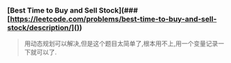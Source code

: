 ### [Best Time to Buy and Sell Stock](### [https://leetcode.com/problems/best-time-to-buy-and-sell-stock/description/]())
> 用动态规划可以解决,但是这个题目太简单了,根本用不上,用一个变量记录一下就可以了.